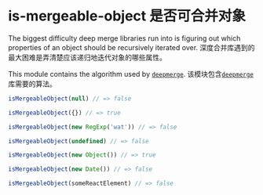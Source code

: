 # is-mergeable-object 是否可合并对象

<!--js
const isMergeableObject = require('./')
-->

The biggest difficulty deep merge libraries run into is figuring out which properties of an object should be recursively iterated over.
深度合并库遇到的最大困难是弄清楚应该递归地迭代对象的哪些属性。

This module contains the algorithm used by [`deepmerge`](https://github.com/KyleAMathews/deepmerge/).
该模块包含[`deepmerge`](https://github.com/KyleAMathews/deepmerge/)库需要的算法。

<!--js
const someReactElement = {
	$$typeof: Symbol.for('react.element')
}
-->

```js
isMergeableObject(null) // => false

isMergeableObject({}) // => true

isMergeableObject(new RegExp('wat')) // => false

isMergeableObject(undefined) // => false

isMergeableObject(new Object()) // => true

isMergeableObject(new Date()) // => false

isMergeableObject(someReactElement) // => false
```
